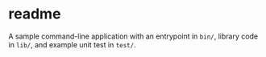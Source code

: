 # readme

A sample command-line application with an entrypoint in `bin/`, library code
in `lib/`, and example unit test in `test/`.
